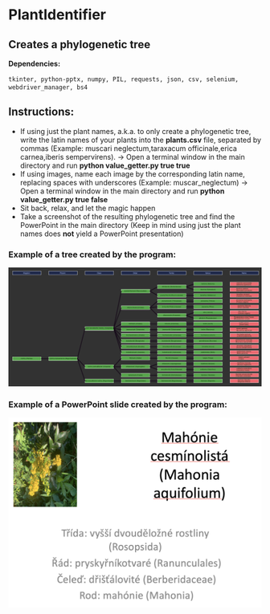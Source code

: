 # PlantIdentifier
<!-- ##Creates a PowerPoint presentation from an input sequence of images
Each slide of the PowerPoint will contain one image and its matching plant name -->
## Creates a phylogenetic tree

**Dependencies:**
```
tkinter, python-pptx, numpy, PIL, requests, json, csv, selenium, webdriver_manager, bs4
```
## Instructions:

- If using just the plant names, a.k.a. to only create a phylogenetic tree, write the latin names of your plants into the **plants.csv** file, separated by commas (Example: muscari neglectum,taraxacum officinale,erica carnea,iberis sempervirens). -> Open a terminal window in the main directory and run **python value_getter.py true true**
- If using images, name each image by the corresponding latin name, replacing spaces with underscores (Example: muscar_neglectum) -> Open a terminal window in the main directory and run **python value_getter.py true false**
- Sit back, relax, and let the magic happen
- Take a screenshot of the resulting phylogenetic tree and find the PowerPoint in the main directory (Keep in mind using just the plant names does **not** yield a PowerPoint presentation)

### Example of a tree created by the program:
![Phylogenetic tree example](/Photos/tree.png "Example of a tree created by the program")

### Example of a PowerPoint slide created by the program:
![PowerPoint slide example](/Photos/powerpoint.png "Example of a PowerPoint slide created by this program")